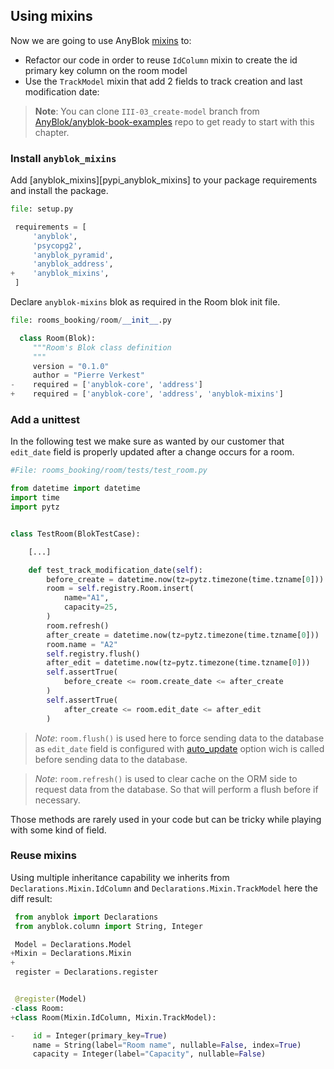 ## Using mixins

Now we are going to use AnyBlok [mixins][wikipedia_mixin] to:
* Refactor our code in order to reuse ``IdColumn`` mixin to create the id
  primary key column on the room model
* Use the ``TrackModel`` mixin that add 2 fields to track creation and last
  modification date:

> **Note**: You can clone ``III-03_create-model`` branch from
> [AnyBlok/anyblok-book-examples][gh_abe] repo to get ready to start
> with this chapter.


### Install ``anyblok_mixins``

Add [anyblok_mixins][pypi_anyblok_mixins] to your package requirements and
install the package.

```python
file: setup.py

 requirements = [
     'anyblok',
     'psycopg2',
     'anyblok_pyramid',
     'anyblok_address',
+    'anyblok_mixins',
 ]

```

Declare ``anyblok-mixins`` blok as required in the Room blok init file.

```python
file: rooms_booking/room/__init__.py

  class Room(Blok):
     """Room's Blok class definition
     """
     version = "0.1.0"
     author = "Pierre Verkest"
-    required = ['anyblok-core', 'address']
+    required = ['anyblok-core', 'address', 'anyblok-mixins']

```

### Add a unittest

In the following test we make sure as wanted by our customer that
``edit_date`` field is properly updated after a change occurs for a room.

```python
#File: rooms_booking/room/tests/test_room.py

from datetime import datetime
import time
import pytz


class TestRoom(BlokTestCase):

    [...]

    def test_track_modification_date(self):
        before_create = datetime.now(tz=pytz.timezone(time.tzname[0]))
        room = self.registry.Room.insert(
            name="A1",
            capacity=25,
        )
        room.refresh()
        after_create = datetime.now(tz=pytz.timezone(time.tzname[0]))
        room.name = "A2"
        self.registry.flush()
        after_edit = datetime.now(tz=pytz.timezone(time.tzname[0]))
        self.assertTrue(
            before_create <= room.create_date <= after_create
        )
        self.assertTrue(
            after_create <= room.edit_date <= after_edit
        )
```

> *Note*: ``room.flush()`` is used here to force sending data to the database
> as ``edit_date`` field is configured with [auto_update][ref_doc_auto_update]
> option wich is called before sending data to the database.

> *Note*: ``room.refresh()`` is used to clear cache on the ORM side to
> request data from the database. So that will perform a flush before if
> necessary.

Those methods are rarely used in your code but can be tricky while playing with
some kind of field.

### Reuse mixins

Using multiple inheritance capability we inherits from
``Declarations.Mixin.IdColumn`` and ``Declarations.Mixin.TrackModel``
here the diff result:

```python
 from anyblok import Declarations
 from anyblok.column import String, Integer

 Model = Declarations.Model
+Mixin = Declarations.Mixin
+
 register = Declarations.register


 @register(Model)
-class Room:
+class Room(Mixin.IdColumn, Mixin.TrackModel):

-    id = Integer(primary_key=True)
     name = String(label="Room name", nullable=False, index=True)
     capacity = Integer(label="Capacity", nullable=False)
```


[gh_abe]: https://github.com/AnyBlok/anyblok-book-examples
[wikipedia_mixin]: https://en.wikipedia.org/wiki/Mixin
[ref_doc_auto_update]: http://doc.anyblok.org/en/latest/MEMENTO.html#column<
[pypi_address_blok]: https://pypi.org/project/anyblok_mixins/

